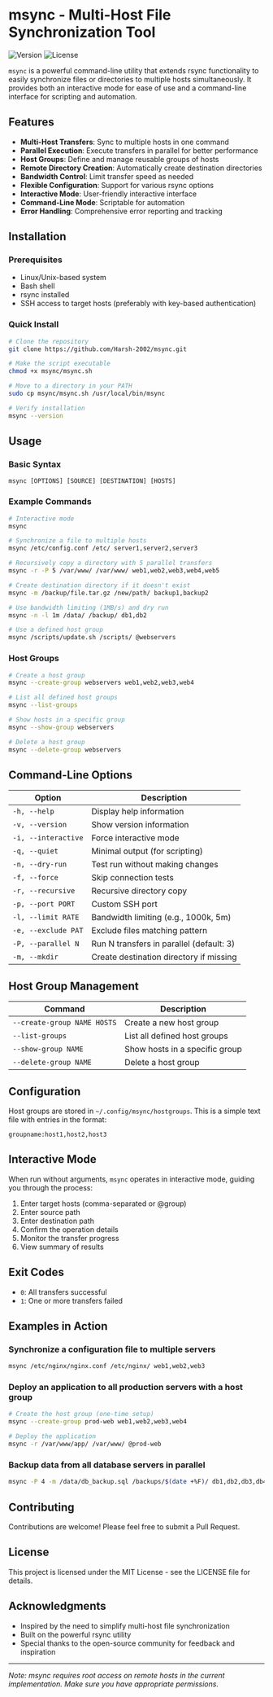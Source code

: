 # msync - Multi-Host File Synchronization Tool

![Version](https://img.shields.io/badge/version-1.5.0-blue.svg)
![License](https://img.shields.io/badge/license-MIT-green.svg)

`msync` is a powerful command-line utility that extends rsync functionality to easily synchronize files or directories to multiple hosts simultaneously. It provides both an interactive mode for ease of use and a command-line interface for scripting and automation.

## Features

- **Multi-Host Transfers**: Sync to multiple hosts in one command
- **Parallel Execution**: Execute transfers in parallel for better performance
- **Host Groups**: Define and manage reusable groups of hosts
- **Remote Directory Creation**: Automatically create destination directories
- **Bandwidth Control**: Limit transfer speed as needed
- **Flexible Configuration**: Support for various rsync options
- **Interactive Mode**: User-friendly interactive interface
- **Command-Line Mode**: Scriptable for automation
- **Error Handling**: Comprehensive error reporting and tracking

## Installation

### Prerequisites

- Linux/Unix-based system
- Bash shell
- rsync installed
- SSH access to target hosts (preferably with key-based authentication)

### Quick Install

```bash
# Clone the repository
git clone https://github.com/Harsh-2002/msync.git

# Make the script executable
chmod +x msync/msync.sh

# Move to a directory in your PATH
sudo cp msync/msync.sh /usr/local/bin/msync

# Verify installation
msync --version
```

## Usage

### Basic Syntax

```
msync [OPTIONS] [SOURCE] [DESTINATION] [HOSTS]
```

### Example Commands

```bash
# Interactive mode
msync

# Synchronize a file to multiple hosts
msync /etc/config.conf /etc/ server1,server2,server3

# Recursively copy a directory with 5 parallel transfers
msync -r -P 5 /var/www/ /var/www/ web1,web2,web3,web4,web5

# Create destination directory if it doesn't exist
msync -m /backup/file.tar.gz /new/path/ backup1,backup2

# Use bandwidth limiting (1MB/s) and dry run
msync -n -l 1m /data/ /backup/ db1,db2

# Use a defined host group
msync /scripts/update.sh /scripts/ @webservers
```

### Host Groups

```bash
# Create a host group
msync --create-group webservers web1,web2,web3,web4

# List all defined host groups
msync --list-groups

# Show hosts in a specific group
msync --show-group webservers

# Delete a host group
msync --delete-group webservers
```

## Command-Line Options

| Option | Description |
|--------|-------------|
| `-h, --help` | Display help information |
| `-v, --version` | Show version information |
| `-i, --interactive` | Force interactive mode |
| `-q, --quiet` | Minimal output (for scripting) |
| `-n, --dry-run` | Test run without making changes |
| `-f, --force` | Skip connection tests |
| `-r, --recursive` | Recursive directory copy |
| `-p, --port PORT` | Custom SSH port |
| `-l, --limit RATE` | Bandwidth limiting (e.g., 1000k, 5m) |
| `-e, --exclude PAT` | Exclude files matching pattern |
| `-P, --parallel N` | Run N transfers in parallel (default: 3) |
| `-m, --mkdir` | Create destination directory if missing |

## Host Group Management

| Command | Description |
|--------|-------------|
| `--create-group NAME HOSTS` | Create a new host group |
| `--list-groups` | List all defined host groups |
| `--show-group NAME` | Show hosts in a specific group |
| `--delete-group NAME` | Delete a host group |

## Configuration

Host groups are stored in `~/.config/msync/hostgroups`. This is a simple text file with entries in the format:

```
groupname:host1,host2,host3
```

## Interactive Mode

When run without arguments, `msync` operates in interactive mode, guiding you through the process:

1. Enter target hosts (comma-separated or @group)
2. Enter source path
3. Enter destination path
4. Confirm the operation details
5. Monitor the transfer progress
6. View summary of results

## Exit Codes

- `0`: All transfers successful
- `1`: One or more transfers failed

## Examples in Action

### Synchronize a configuration file to multiple servers

```bash
msync /etc/nginx/nginx.conf /etc/nginx/ web1,web2,web3
```

### Deploy an application to all production servers with a host group

```bash
# Create the host group (one-time setup)
msync --create-group prod-web web1,web2,web3,web4

# Deploy the application
msync -r /var/www/app/ /var/www/ @prod-web
```

### Backup data from all database servers in parallel

```bash
msync -P 4 -m /data/db_backup.sql /backups/$(date +%F)/ db1,db2,db3,db4
```

## Contributing

Contributions are welcome! Please feel free to submit a Pull Request.

## License

This project is licensed under the MIT License - see the LICENSE file for details.

## Acknowledgments

- Inspired by the need to simplify multi-host file synchronization
- Built on the powerful rsync utility
- Special thanks to the open-source community for feedback and inspiration

---

*Note: msync requires root access on remote hosts in the current implementation. Make sure you have appropriate permissions.*
